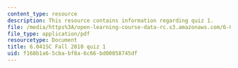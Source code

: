 ```yaml
---
content_type: resource
description: This resource contains information regarding quiz 1.
file: /media/https%3A/open-learning-course-data-rc.s3.amazonaws.com/6-041sc-probabilistic-systems-analysis-and-applied-probability-fall-2013/f168b1a65cbabf8a6c66bd00058745df_MIT6_041SCF13_quiz01.pdf
file_type: application/pdf
resourcetype: Document
title: 6.041SC Fall 2010 quiz 1
uid: f168b1a6-5cba-bf8a-6c66-bd00058745df
---
```

